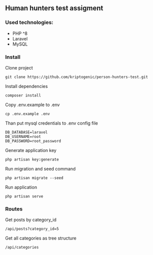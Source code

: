 ## Human hunters test assigment

### Used technologies:
- PHP ^8
- Laravel
- MySQL

### Install

Clone project
```shell
git clone https://github.com/kriptogenic/person-hunters-test.git
```

Install dependencies
```shell
composer install
```

Copy .env.example to .env
```shell
cp .env.example .env
```

Than put mysql credentials to .env config file
```
DB_DATABASE=laravel
DB_USERNAME=root
DB_PASSWORD=root_password
```

Generate application key
```shell
php artisan key:generate
```

Run migration and seed command
```shell
php artisan migrate --seed
```

Run application
```shell
php artisan serve
```


### Routes

Get posts by category_id
```
/api/posts?category_id=5
```

Get all categories as tree structure
```
/api/categories
```
